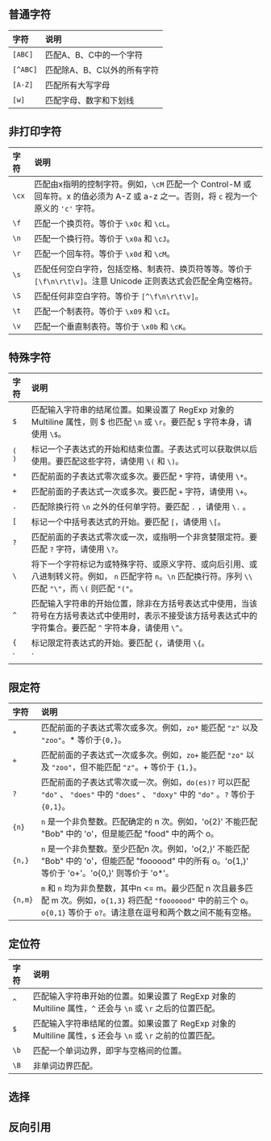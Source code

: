 ---
---

## 普通字符

字符 | 说明
:-- | :--
`[ABC]`  | 匹配A、B、C中的一个字符
`[^ABC]` | 匹配除A、B、C以外的所有字符
`[A-Z]`  | 匹配所有大写字母
`[w]`    | 匹配字母、数字和下划线

## 非打印字符

字符 | 说明
:-- | :--
`\cx` | 匹配由x指明的控制字符。例如，`\cM` 匹配一个 Control-M 或回车符。x 的值必须为 A-Z 或 a-z 之一。否则，将 `c` 视为一个原义的 `'c'` 字符。
`\f`  | 匹配一个换页符。等价于 `\x0c` 和 `\cL`。
`\n`  | 匹配一个换行符。等价于 `\x0a` 和 `\cJ`。
`\r`  | 匹配一个回车符。等价于 `\x0d` 和 `\cM`。
`\s`  | 匹配任何空白字符，包括空格、制表符、换页符等等。等价于 `[\f\n\r\t\v]`。注意 Unicode 正则表达式会匹配全角空格符。
`\S`  | 匹配任何非空白字符。等价于 `[^\f\n\r\t\v]`。
`\t`  | 匹配一个制表符。等价于 `\x09` 和 `\cI`。
`\v`  | 匹配一个垂直制表符。等价于 `\x0b` 和 `\cK`。

## 特殊字符

字符 | 说明
:-- | :--
`$`	 | 匹配输入字符串的结尾位置。如果设置了 RegExp 对象的 Multiline 属性，则 $ 也匹配 `\n` 或 `\r`。要匹配 `$` 字符本身，请使用 `\$`。
`( )`| 标记一个子表达式的开始和结束位置。子表达式可以获取供以后使用。要匹配这些字符，请使用 `\(` 和 `\)`。
`*`	 | 匹配前面的子表达式零次或多次。要匹配 `*` 字符，请使用 `\*`。
`+`	 | 匹配前面的子表达式一次或多次。要匹配 `+` 字符，请使用 `\+`。
`.`	 | 匹配除换行符 `\n` 之外的任何单字符。要匹配 `.` ，请使用 `\.` 。
`[`	 | 标记一个中括号表达式的开始。要匹配 `[`，请使用 `\[`。
`?`	 | 匹配前面的子表达式零次或一次，或指明一个非贪婪限定符。要匹配 `?` 字符，请使用 `\?`。
`\`	 | 将下一个字符标记为或特殊字符、或原义字符、或向后引用、或八进制转义符。例如， `n` 匹配字符 `n`。`\n` 匹配换行符。序列 `\\` 匹配 `"\"`，而 `\(` 则匹配 `"("`。
`^`	 | 匹配输入字符串的开始位置，除非在方括号表达式中使用，当该符号在方括号表达式中使用时，表示不接受该方括号表达式中的字符集合。要匹配 `^` 字符本身，请使用 `\^`。
`{`	 | 标记限定符表达式的开始。要匹配 `{`，请使用 `\{`。
`|`	 | 指明两项之间的一个选择。要匹配 `|`，请使用 `\|`。

## 限定符

字符 | 说明
:-- | :--
`*`	    | 匹配前面的子表达式零次或多次。例如，`zo*` 能匹配 `"z"` 以及 `"zoo"`。* 等价于`{0,}`。
`+`	    | 匹配前面的子表达式一次或多次。例如，`zo+` 能匹配 `"zo"` 以及 `"zoo"`，但不能匹配 `"z"`。+ 等价于 `{1,}`。
`?`	    | 匹配前面的子表达式零次或一次。例如，`do(es)?` 可以匹配 `"do"` 、 `"does"` 中的 `"does"` 、 `"doxy"` 中的 `"do"` 。`?` 等价于 `{0,1}`。
`{n}`	| `n` 是一个非负整数。匹配确定的 n 次。例如，'o{2}' 不能匹配 "Bob" 中的 'o'，但是能匹配 "food" 中的两个 o。
`{n,}`	| `n` 是一个非负整数。至少匹配n 次。例如，'o{2,}' 不能匹配 "Bob" 中的 'o'，但能匹配 "foooood" 中的所有 o。'o{1,}' 等价于 'o+'。'o{0,}' 则等价于 'o*'。
`{n,m}`	| `m` 和 `n` 均为非负整数，其中n <= m。最少匹配 n 次且最多匹配 m 次。例如，`o{1,3}` 将匹配 `"fooooood"` 中的前三个 o。`o{0,1}` 等价于 `o?`。请注意在逗号和两个数之间不能有空格。

## 定位符

字符 | 说明
:-- | :--
`^`	 | 匹配输入字符串开始的位置。如果设置了 RegExp 对象的 Multiline 属性，`^` 还会与 `\n` 或 `\r` 之后的位置匹配。
`$`	 | 匹配输入字符串结尾的位置。如果设置了 RegExp 对象的 Multiline 属性，`$` 还会与 `\n` 或 `\r` 之前的位置匹配。
`\b` | 匹配一个单词边界，即字与空格间的位置。
`\B` | 非单词边界匹配。

## 选择



## 反向引用

